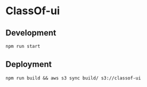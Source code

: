 # ClassOf-ui

## Development

```npm run start```

## Deployment

```npm run build && aws s3 sync build/ s3://classof-ui```
